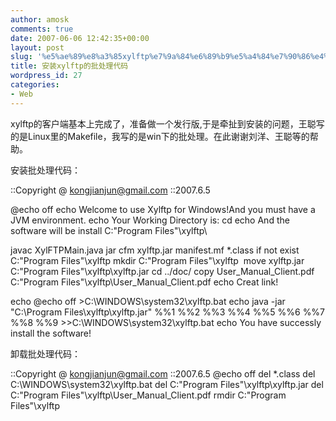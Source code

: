 ```yaml
---
author: amosk
comments: true
date: 2007-06-06 12:42:35+00:00
layout: post
slug: '%e5%ae%89%e8%a3%85xylftp%e7%9a%84%e6%89%b9%e5%a4%84%e7%90%86%e4%bb%a3%e7%a0%81'
title: 安装xylftp的批处理代码
wordpress_id: 27
categories:
- Web
---
```


xylftp的客户端基本上完成了，准备做一个发行版,于是牵扯到安装的问题，王聪写的是Linux里的Makefile，我写的是win下的批处理。在此谢谢刘洋、王聪等的帮助。

安装批处理代码： 

::Copyright @ [kongjianjun@gmail.com](mailto:kongjianjun@gmail.com)
::2007.6.5

@echo off
echo Welcome to use Xylftp for Windows!And you must have a JVM environment.
echo Your Working Directory is:
cd
echo And the software will be install C:\"Program Files"\xylftp\

javac XylFTPMain.java
jar cfm xylftp.jar manifest.mf *.class
if not exist C:\"Program Files"\xylftp mkdir C:\"Program Files"\xylftp 
move xylftp.jar C:\"Program Files"\xylftp\xylftp.jar
cd ../doc/
copy User_Manual_Client.pdf C:\"Program Files"\xylftp\User_Manual_Client.pdf
echo Creat link!

echo @echo off >C:\WINDOWS\system32\xylftp.bat
echo java -jar "C:\Program Files\xylftp\xylftp.jar" %%1 %%2 %%3 %%4 %%5 %%6 %%7 %%8 %%9 >>C:\WINDOWS\system32\xylftp.bat
echo You have successly install the software!

卸载批处理代码：

::Copyright @ [kongjianjun@gmail.com](mailto:kongjianjun@gmail.com)
::2007.6.5
@echo off
del *.class
del C:\WINDOWS\system32\xylftp.bat
del C:\"Program Files"\xylftp\xylftp.jar
del C:\"Program Files"\xylftp\User_Manual_Client.pdf
rmdir C:\"Program Files"\xylftp
